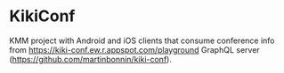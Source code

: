 # KikiConf

KMM project with Android and iOS clients that consume conference info from https://kiki-conf.ew.r.appspot.com/playground GraphQL server (https://github.com/martinbonnin/kiki-conf).
